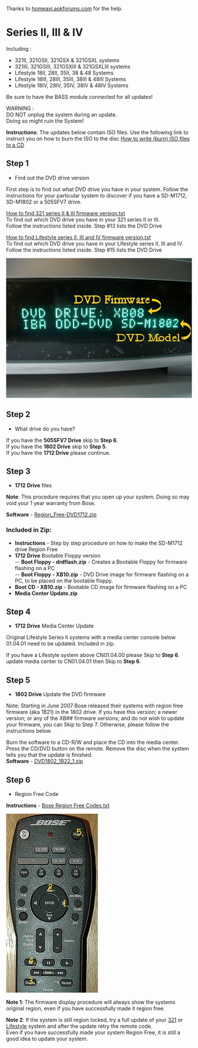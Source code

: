 Thanks to <a href="http://homeavi.aokforums.com/">homeavi.aokforums.com</a> for the help.

# Series II, III & IV 
Including :
- 321II, 321GSII, 321GSX & 321GSXL systems
- 321III, 321GSIII, 321GSXIII & 321GSXLIII systems
- Lifestyle 18II, 28II, 35II, 38 & 48 Systems
- Lifestyle 18III, 28III, 35III, 38III & 48III Systems
- Lifestyle 18IV, 28IV, 35IV, 38IV & 48IV Systems

Be sure to have the BASS module connected for all updates!</br>

WARNING :</br>
DO NOT unplug the system during an update.</br>
Doing so might ruin the System!</br>

<b>Instructions</b>: The updates below contain ISO files. Use the following link to instruct you on how to burn the ISO to the disc <a href="https://www.petri.com/how_to_write_iso_files_to_cd">How to write (burn) ISO files to a CD</a>

## Step 1 
- Find out the DVD drive version

First step is to find out what DVD drive you have in your system. Follow the instructions for your particular system to discover if you have a SD-M1712, SD-M1802 or a 505SFV7 drive.</br>

<a href="https://github.com/bosefirmware/cd-updates/raw/master/dvd-systems/321-updates/firmware%20display%20procedure-321%20II-III.txt">How to find 321 series II & III firmware version.txt</a></br>
To find out which DVD drive you have in your 321 series II or III.</br>
Follow the instructions listed inside. Step #13 lists the DVD Drive</br>

<a href="https://github.com/bosefirmware/cd-updates/raw/master/dvd-systems/lifestyle-updates/firmware%20display%20procedure-Lifestyle%20II-IV.txt">How to find Lifestyle series II, III and IV firmware version.txt</a></br>
To find out which DVD drive you have in your Lifestyle series II, III and IV.</br>
Follow the instructions listed inside. Step #15 lists the DVD Drive</br>

![display](https://github.com/bosefirmware/cd-updates/raw/master/dvd-systems/321-lifestyle-series-2-4-region-free/bose_region_free_display.jpg)

## Step 2
- What drive do you have?

If you have the <b>505SFV7 Drive</b> skip to <b>Step 6</b>.</br>
If you have the <b>1802 Drive</b> skip to <b>Step 5</b>.</br>
If you have the <b>1712 Drive</b> please continue.</br>

## Step 3
- <b>1712 Drive</b> files

<b>Note</b>: This procedure requires that you open up your system. Doing so may void your 1 year warranty from Bose.</br>

<b>Software</b> - <a href="https://github.com/bosefirmware/cd-updates/raw/master/dvd-systems/321-lifestyle-series-2-4-region-free/Region_Free-DVD1712.zip">Region_Free-DVD1712.zip</a></br>

### Included in Zip:
- <b>Instructions</b> - Step by step procedure on how to make the SD-M1712 drive Region Free</br>
- <b>1712 Drive</b> Bootable Floppy version</br>
-- <b>Boot Floppy - drdflash.zip</b> - Creates a Bootable Floppy for firmware flashing on a PC</br>
-- <b>Boot Floppy - XB10.zip</b> - DVD Drive image for firmware flashing on a PC, to be placed on the bootable floppy.</br>
- <b>Boot CD - XB10.zip</b> - Bootable CD image for firmware flashing on a PC</br>
- <b>Media Center Update.zip</b></br>

## Step 4
- <b>1712 Drive</b> Media Center Update

Original Lifestyle Series II systems with a media center console below 01.04.01 need to be updated. Included in zip.</br>

If you have a Lifestyle system above CN01.04.00 please Skip to <b>Step 6</b>.</br>
update media center to CN01.04.01 then Skip to <b>Step 6</b>.

## Step 5
- <b>1802 Drive</b> Update the DVD firmware

Note: Starting in June 2007 Bose released their systems with region free firmware (aka 1B21) in the 1802 drive. If you have this version; a newer version; or any of the XB## firmware versions; and do not wish to update your firmware, you can Skip to Step 7. Otherwise, please follow the instructions below.</br>

Burn the software to a CD-R/W and place the CD into the media center. Press the CD/DVD button on the remote. Remove the disc when the system tells you that the update is finished.</br>
<b>Software</b> - <a href="https://github.com/bosefirmware/cd-updates/raw/master/dvd-systems/321-lifestyle-series-2-4-region-free/Region_Free-DVD1802.zip">DVD1802_1B22_1.zip</a></br>

## Step 6
- Region Free Code

<b>Instructions</b> - <a href="https://github.com/bosefirmware/cd-updates/raw/master/dvd-systems/321-lifestyle-series-2-4-region-free/Region%20Free%20Bose%20Region%20Codes.txt">Bose Region Free Codes.txt</a></br>

![remote](https://github.com/bosefirmware/cd-updates/raw/master/dvd-systems/321-lifestyle-series-2-4-region-free/bose_region_free_remote.jpg)

<b>Note 1</b>: The firmware display procedure will always show the systems original region, even if you have successfully made it region free.</br>

<b>Note 2</b>: If the system is still region locked, try a full update of your <a href="https://github.com/bosefirmware/cd-updates/tree/master/dvd-systems/321-updates">321</a> or <a href="https://github.com/bosefirmware/cd-updates/tree/master/dvd-systems/lifestyle-updates">Lifestyle</a> system and after the update retry the remote code.</br>
Even if you have successfully made your system Region Free, it is still a good idea to update your system.
